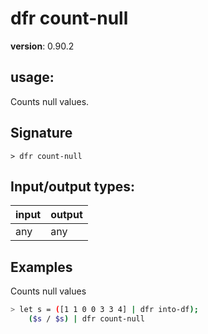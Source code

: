 # dfr count-null

**version**: 0.90.2

## **usage**:

Counts null values.

## Signature

`> dfr count-null `

## Input/output types:

| input | output |
| ----- | ------ |
| any   | any    |

## Examples

Counts null values

```bash
> let s = ([1 1 0 0 3 3 4] | dfr into-df);
    ($s / $s) | dfr count-null
```
